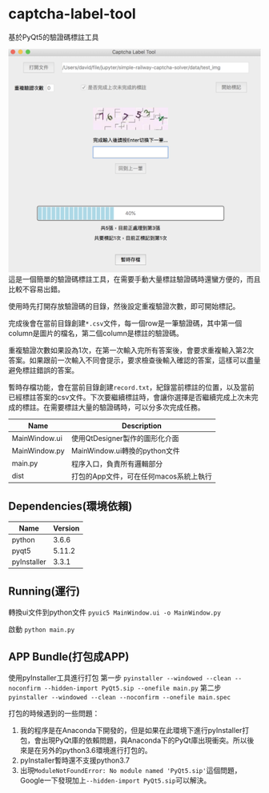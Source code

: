# captcha-label-tool
基於PyQt5的驗證碼標註工具

![image](./img/captcha-label-tool.png)
這是一個簡單的驗證碼標註工具，在需要手動大量標註驗證碼時還蠻方便的，而且比較不容易出錯。

使用時先打開存放驗證碼的目錄，然後設定重複驗證次數，即可開始標記。

完成後會在當前目錄創建```*.csv```文件，每一個row是一筆驗證碼，其中第一個column是圖片的檔名，第二個column是標註的驗證碼。

重複驗證次數如果設為1次，在第一次輸入完所有答案後，會要求重複輸入第2次答案。如果跟前一次輸入不同會提示，要求檢查後輸入確認的答案，這樣可以盡量避免標註錯誤的答案。

暫時存檔功能，會在當前目錄創建```record.txt```，紀錄當前標註的位置，以及當前已經標註答案的csv文件。下次要繼續標註時，會讓你選擇是否繼續完成上次未完成的標註。在需要標註大量的驗證碼時，可以分多次完成任務。

|Name|Description|
|----|----|
|MainWindow.ui|使用QtDesigner製作的圖形化介面|
|MainWindow.py|MainWindow.ui轉換的python文件|
|main.py|程序入口，負責所有邏輯部分|
|dist|打包的App文件，可在任何macos系統上執行|

## Dependencies(環境依賴)
|Name|Version|
|----|----|
|python|3.6.6|
|pyqt5|5.11.2|
|pyInstaller|3.3.1|

## Running(運行)
轉換ui文件到python文件
```pyuic5 MainWindow.ui -o MainWindow.py```

啟動
```python main.py```

## APP Bundle(打包成APP)
使用pyInstaller工具進行打包
第一步
```pyinstaller --windowed --clean --noconfirm --hidden-import PyQt5.sip --onefile main.py```
第二步
```pyinstaller --windowed --clean --noconfirm --onefile main.spec```

打包的時候遇到的一些問題：
1. 我的程序是在Anaconda下開發的，但是如果在此環境下進行pyInstaller打包，會出現PyQt庫的依賴問題，與Anaconda下的PyQt庫出現衝突。所以後來是在另外的python3.6環境進行打包的。
2. pyInstaller暫時還不支援python3.7
3. 出現```ModuleNotFoundError: No module named 'PyQt5.sip'```這個問題，Google一下發現加上```--hidden-import PyQt5.sip```可以解決。
